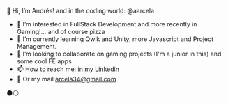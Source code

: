 🍕 Hi, I’m Andrés! and in the coding world: @aarcela
- 👀 I’m interested in FullStack Development and more recently in Gaming!... and of course pizza
- 🌱 I’m currently learning Qwik and Unity, more Javascript and Project Management.
- 💞️ I’m looking to collaborate on gaming projects (I'm a junior in this) and some cool FE apps
- 📫 How to reach me: [in my Linkedin](https://www.linkedin.com/in/andres-arcela/)
- 📲 Or my mail arcela34@gmail.com

 ⚫️⚪️
<!---
arcela43/arcela43 is a ✨ special ✨ repository because its `README.md` (this file) appears on your GitHub profile.
You can click the Preview link to take a look at your changes.
--->
